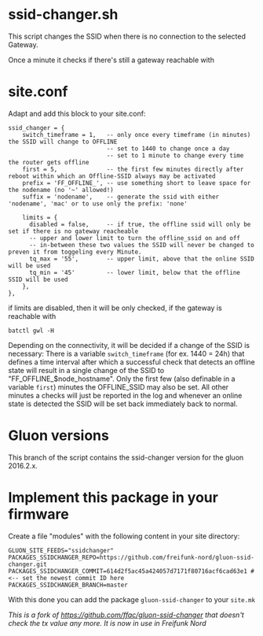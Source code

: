 ssid-changer.sh
===============

This script changes the SSID when there is no connection to the selected Gateway.

Once a minute it checks if there's still a gateway reachable with 

site.conf
=========

Adapt and add this block to your site.conf: 

```
ssid_changer = {
    switch_timeframe = 1,   -- only once every timeframe (in minutes) the SSID will change to OFFLINE 
                            -- set to 1440 to change once a day
                            -- set to 1 minute to change every time the router gets offline
    first = 5,              -- the first few minutes directly after reboot within which an Offline-SSID always may be activated
    prefix = 'FF_OFFLINE_', -- use something short to leave space for the nodename (no '~' allowed!)
    suffix = 'nodename',    -- generate the ssid with either 'nodename', 'mac' or to use only the prefix: 'none'
    
    limits = {
      disabled = false,     -- if true, the offline ssid will only be set if there is no gateway reacheable
      -- upper and lower limit to turn the offline_ssid on and off
      -- in-between these two values the SSID will never be changed to preven it from toggeling every Minute.
      tq_max = '55',        -- upper limit, above that the online SSID will be used
      tq_min = '45'         -- lower limit, below that the offline SSID will be used
    },
},
```

if limits are disabled, then it will be only checked, if the gateway is reachable with

    batctl gwl -H


Depending on the connectivity, it will be decided if a change of the SSID is necessary: There is a variable
`switch_timeframe` (for ex.  1440 = 24h) that defines a time interval after which a successful check that detects an offline
state will result in a single change of the SSID to "FF_OFFLINE_$node_hostname". Only the
first few (also definable in a variable `first`) minutes the OFFLINE_SSID may also
be set. All other minutes a checks will just be reported in the log and whenever
an online state is detected the SSID will be set back immediately back to normal. 

Gluon versions
==============
This branch of the script contains the ssid-changer version for the gluon 2016.2.x.

Implement this package in your firmware
=======================================
Create a file "modules" with the following content in your site directory:

```
GLUON_SITE_FEEDS="ssidchanger"
PACKAGES_SSIDCHANGER_REPO=https://github.com/freifunk-nord/gluon-ssid-changer.git
PACKAGES_SSIDCHANGER_COMMIT=614d2f5ac45a424057d7171f80716acf6cad63e1 # <-- set the newest commit ID here
PACKAGES_SSIDCHANGER_BRANCH=master
```

With this done you can add the package `gluon-ssid-changer` to your `site.mk`


*This is a fork of https://github.com/ffac/gluon-ssid-changer that doesn't check
the tx value any more. It is now in use in Freifunk Nord*
